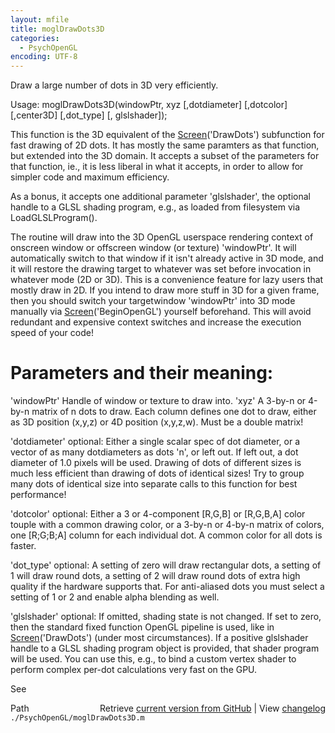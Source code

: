 ```yaml
---
layout: mfile
title: moglDrawDots3D
categories:
  - PsychOpenGL
encoding: UTF-8
---
```


Draw a large number of dots in 3D very efficiently.

Usage: moglDrawDots3D(windowPtr, xyz [,dotdiameter] [,dotcolor] [,center3D] [,dot\_type] [, glslshader]);

This function is the 3D equivalent of the [Screen](/docs/Screen)('DrawDots') subfunction
for fast drawing of 2D dots. It has mostly the same paramters as that
function, but extended into the 3D domain. It accepts a subset of the
parameters for that function, ie., it is less liberal in what it accepts,
in order to allow for simpler code and maximum efficiency.

As a bonus, it accepts one additional parameter 'glslshader', the
optional handle to a GLSL shading program, e.g., as loaded from
filesystem via LoadGLSLProgram().

The routine will draw into the 3D OpenGL userspace rendering context of
onscreen window or offscreen window (or texture) 'windowPtr'. It will
automatically switch to that window if it isn't already active in 3D
mode, and it will restore the drawing target to whatever was set before
invocation in whatever mode (2D or 3D). This is a convenience feature for
lazy users that mostly draw in 2D. If you intend to draw more stuff in 3D
for a given frame, then you should switch your targetwindow 'windowPtr'
into 3D mode manually via [Screen](/docs/Screen)('BeginOpenGL') yourself beforehand. This
will avoid redundant and expensive context switches and increase the
execution speed of your code!

# Parameters and their meaning:

'windowPtr' Handle of window or texture to draw into.
'xyz' A 3-by-n or 4-by-n matrix of n dots to draw. Each column defines
one dot to draw, either as 3D position (x,y,z) or 4D position (x,y,z,w).
Must be a double matrix!

'dotdiameter' optional: Either a single scalar spec of dot diameter, or a
vector of as many dotdiameters as dots 'n', or left out. If left out, a
dot diameter of 1.0 pixels will be used. Drawing of dots of different
sizes is much less efficient than drawing of dots of identical sizes! Try
to group many dots of identical size into separate calls to this function
for best performance!

'dotcolor' optional: Either a 3 or 4-component [R,G,B] or [R,G,B,A] color
touple with a common drawing color, or a 3-by-n or 4-by-n matrix of
colors, one [R;G;B;A] column for each individual dot. A common color for
all dots is faster.

'dot\_type' optional: A setting of zero will draw rectangular dots, a
setting of 1 will draw round dots, a setting of 2 will draw round dots of
extra high quality if the hardware supports that. For anti-aliased dots
you must select a setting of 1 or 2 and enable alpha blending as well.

'glslshader' optional: If omitted, shading state is not changed. If set
to zero, then the standard fixed function OpenGL pipeline is used, like
in [Screen](/docs/Screen)('DrawDots') (under most circumstances). If a positive
glslshader handle to a GLSL shading program object is provided, that
shader program will be used. You can use this, e.g., to bind a custom vertex
shader to perform complex per-dot calculations very fast on the GPU.

See


<div class="code_header" style="text-align:right;">
  <span style="float:left;">Path&nbsp;&nbsp;</span> <span class="counter">Retrieve <a href=
  "https://raw.github.com/Psychtoolbox-3/Psychtoolbox-3/beta/./PsychOpenGL/moglDrawDots3D.m">current version from GitHub</a> | View <a href=
  "https://github.com/Psychtoolbox-3/Psychtoolbox-3/commits/beta/./PsychOpenGL/moglDrawDots3D.m">changelog</a></span>
</div>
<div class="code">
  <code>./PsychOpenGL/moglDrawDots3D.m</code>
</div>
